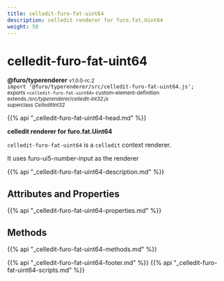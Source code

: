 ```yaml
---
title: celledit-furo-fat-uint64
description: celledit renderer for furo.fat.Uint64
weight: 50
---
```


# celledit-furo-fat-uint64
**@furo/typerenderer** <small>v1.0.0-rc.2</small>
<br>`import '@furo/typerenderer/src/celledit-furo-fat-uint64.js';`<small>
<br>exports `<celledit-furo-fat-uint64>` custom-element-definition
<br>extends */src/typerenderer/celledit-int32.js*
<br>superclass *CelleditInt32*</small>

{{% api "_celledit-furo-fat-uint64-head.md" %}}

**celledit renderer for furo.fat.Uint64**

`celledit-furo-fat-uint64` is a `celledit` context renderer.

It uses furo-ui5-number-input as the renderer

{{% api "_celledit-furo-fat-uint64-description.md" %}}


## Attributes and Properties
{{% api "_celledit-furo-fat-uint64-properties.md" %}}



## Methods
{{% api "_celledit-furo-fat-uint64-methods.md" %}}





{{% api "_celledit-furo-fat-uint64-footer.md" %}}
{{% api "_celledit-furo-fat-uint64-scripts.md" %}}

